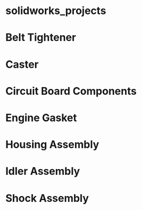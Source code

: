 # solidworks_projects

# Belt Tightener



# Caster



# Circuit Board Components



# Engine Gasket



# Housing Assembly



# Idler Assembly



# Shock Assembly

